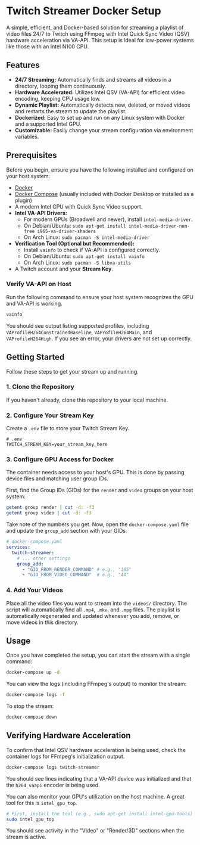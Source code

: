 # Twitch Streamer Docker Setup

A simple, efficient, and Docker-based solution for streaming a playlist of video files 24/7 to Twitch using FFmpeg with Intel Quick Sync Video (QSV) hardware acceleration via VA-API. This setup is ideal for low-power systems like those with an Intel N100 CPU.

## Features

-   **24/7 Streaming:** Automatically finds and streams all videos in a directory, looping them continuously.
-   **Hardware Accelerated:** Utilizes Intel QSV (VA-API) for efficient video encoding, keeping CPU usage low.
-   **Dynamic Playlist:** Automatically detects new, deleted, or moved videos and restarts the stream to update the playlist.
-   **Dockerized:** Easy to set up and run on any Linux system with Docker and a supported Intel GPU.
-   **Customizable:** Easily change your stream configuration via environment variables.

## Prerequisites

Before you begin, ensure you have the following installed and configured on your host system:

-   [Docker](https://docs.docker.com/get-docker/)
-   [Docker Compose](https://docs.docker.com/compose/install/) (usually included with Docker Desktop or installed as a plugin)
-   A modern Intel CPU with Quick Sync Video support.
-   **Intel VA-API Drivers:**
    -   For modern GPUs (Broadwell and newer), install `intel-media-driver`.
    -   On Debian/Ubuntu: `sudo apt-get install intel-media-driver-non-free i965-va-driver-shaders`
    -   On Arch Linux: `sudo pacman -S intel-media-driver`
-   **Verification Tool (Optional but Recommended):**
    -   Install `vainfo` to check if VA-API is configured correctly.
    -   On Debian/Ubuntu: `sudo apt-get install vainfo`
    -   On Arch Linux: `sudo pacman -S libva-utils`
-   A Twitch account and your **Stream Key**.

### Verify VA-API on Host

Run the following command to ensure your host system recognizes the GPU and VA-API is working.

```bash
vainfo
```

You should see output listing supported profiles, including `VAProfileH264ConstrainedBaseline`, `VAProfileH264Main`, and `VAProfileH264High`. If you see an error, your drivers are not set up correctly.

## Getting Started

Follow these steps to get your stream up and running.

### 1. Clone the Repository

If you haven't already, clone this repository to your local machine.

### 2. Configure Your Stream Key

Create a `.env` file to store your Twitch Stream Key.

```dotenv
# .env
TWITCH_STREAM_KEY=your_stream_key_here
```

### 3. Configure GPU Access for Docker

The container needs access to your host's GPU. This is done by passing device files and matching user group IDs.

First, find the Group IDs (GIDs) for the `render` and `video` groups on your host system:

```bash
getent group render | cut -d: -f3
getent group video | cut -d: -f3
```

Take note of the numbers you get. Now, open the `docker-compose.yaml` file and update the `group_add` section with your GIDs.

```yaml
# docker-compose.yaml
services:
  twitch-streamer:
    # ... other settings
    group_add:
      - "GID_FROM_RENDER_COMMAND" # e.g., "105"
      - "GID_FROM_VIDEO_COMMAND"  # e.g., "44"
```

### 4. Add Your Videos

Place all the video files you want to stream into the `videos/` directory. The script will automatically find all `.mp4`, `.mkv`, and `.mpg` files. The playlist is automatically regenerated and updated whenever you add, remove, or move videos in this directory.

## Usage

Once you have completed the setup, you can start the stream with a single command:

```bash
docker-compose up -d
```

You can view the logs (including FFmpeg's output) to monitor the stream:

```bash
docker-compose logs -f
```

To stop the stream:

```bash
docker-compose down
```

## Verifying Hardware Acceleration

To confirm that Intel QSV hardware acceleration is being used, check the container logs for FFmpeg's initialization output.

```bash
docker-compose logs twitch-streamer
```

You should see lines indicating that a VA-API device was initialized and that the `h264_vaapi` encoder is being used.

You can also monitor your GPU's utilization on the host machine. A great tool for this is `intel_gpu_top`.

```bash
# First, install the tool (e.g., sudo apt-get install intel-gpu-tools)
sudo intel_gpu_top
```

You should see activity in the "Video" or "Render/3D" sections when the stream is active.
